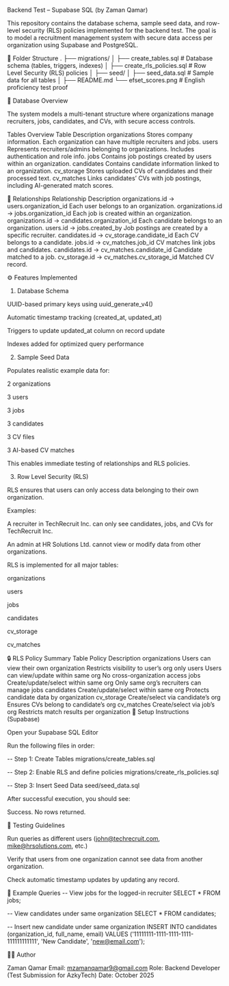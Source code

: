 Backend Test – Supabase SQL (by Zaman Qamar)

This repository contains the database schema, sample seed data, and row-level security (RLS) policies implemented for the backend test.
The goal is to model a recruitment management system with secure data access per organization using Supabase and PostgreSQL.

📂 Folder Structure
.
├── migrations/
│   ├── create_tables.sql       # Database schema (tables, triggers, indexes)
│   ├── create_rls_policies.sql        # Row Level Security (RLS) policies
│
├── seed/
│   ├── seed_data.sql       # Sample data for all tables
│
├── README.md
└── efset_scores.png                # English proficiency test proof

🧠 Database Overview

The system models a multi-tenant structure where organizations manage recruiters, jobs, candidates, and CVs, with secure access controls.

Tables Overview
Table	                         Description
organizations	          Stores company information. Each organization can have multiple recruiters and jobs.
users	                  Represents recruiters/admins belonging to organizations. Includes authentication and role info.
jobs	                  Contains job postings created by users within an organization.
candidates	              Contains candidate information linked to an organization.
cv_storage	              Stores uploaded CVs of candidates and their processed text.
cv_matches	              Links candidates’ CVs with job postings, including AI-generated match scores.

🔗 Relationships
Relationship	Description
organizations.id → users.organization_id	Each user belongs to an organization.
organizations.id → jobs.organization_id	Each job is created within an organization.
organizations.id → candidates.organization_id	Each candidate belongs to an organization.
users.id → jobs.created_by	Job postings are created by a specific recruiter.
candidates.id → cv_storage.candidate_id	Each CV belongs to a candidate.
jobs.id → cv_matches.job_id	CV matches link jobs and candidates.
candidates.id → cv_matches.candidate_id	Candidate matched to a job.
cv_storage.id → cv_matches.cv_storage_id	Matched CV record.

⚙️ Features Implemented
1. Database Schema

UUID-based primary keys using uuid_generate_v4()

Automatic timestamp tracking (created_at, updated_at)

Triggers to update updated_at column on record update

Indexes added for optimized query performance

2. Sample Seed Data

Populates realistic example data for:

2 organizations

3 users

3 jobs

3 candidates

3 CV files

3 AI-based CV matches

This enables immediate testing of relationships and RLS policies.

3. Row Level Security (RLS)

RLS ensures that users can only access data belonging to their own organization.

Examples:

A recruiter in TechRecruit Inc. can only see candidates, jobs, and CVs for TechRecruit Inc.

An admin at HR Solutions Ltd. cannot view or modify data from other organizations.

RLS is implemented for all major tables:

organizations

users

jobs

candidates

cv_storage

cv_matches

🔒 RLS Policy Summary
Table	Policy	Description
organizations	Users can view their own organization	Restricts visibility to user’s org only
users	Users can view/update within same org	No cross-organization access
jobs	Create/update/select within same org	Only same org’s recruiters can manage jobs
candidates	Create/update/select within same org	Protects candidate data by organization
cv_storage	Create/select via candidate’s org	Ensures CVs belong to candidate’s org
cv_matches	Create/select via job’s org	Restricts match results per organization
🧰 Setup Instructions (Supabase)

Open your Supabase SQL Editor

Run the following files in order:

-- Step 1: Create Tables
migrations/create_tables.sql

-- Step 2: Enable RLS and define policies
migrations/create_rls_policies.sql

-- Step 3: Insert Seed Data
seed/seed_data.sql


After successful execution, you should see:

Success. No rows returned.

🧩 Testing Guidelines

Run queries as different users (john@techrecruit.com, mike@hrsolutions.com, etc.)

Verify that users from one organization cannot see data from another organization.

Check automatic timestamp updates by updating any record.

🧪 Example Queries
-- View jobs for the logged-in recruiter
SELECT * FROM jobs;

-- View candidates under same organization
SELECT * FROM candidates;

-- Insert new candidate under same organization
INSERT INTO candidates (organization_id, full_name, email)
VALUES ('11111111-1111-1111-1111-111111111111', 'New Candidate', 'new@email.com');


👨‍💻 Author

Zaman Qamar
Email: mzamanqamar9@gmail.com
Role: Backend Developer (Test Submission for AzkyTech)
Date: October 2025